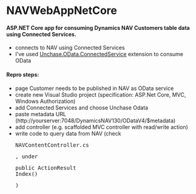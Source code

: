 # NAVWebAppNetCore
#### ASP.NET Core app for consuming Dynamics NAV Customers table data using Connected Services.

* connects to NAV using Connected Services
* I've used [Unchase.OData.ConnectedService](http://ww.vsixgallery.com/extension/Unchase.OData.ConnectedService.afc46f39-8c64-4e14-85d0-af6c7c4291f3/) extension to consume OData

#### Repro steps:
* page Customer needs to be published in NAV as OData service
* create new Visual Studio project (specification: ASP.Net Core, MVC, Windows Authorization)
* add Connected Services and choose Unchase Odata
* paste metadata URL (http://yourserver:7048/DynamicsNAV130/ODataV4/$metadata)
* add controller (e.g. scaffolded MVC controller with read/write action)
* write code to query data from NAV (check <pre>NAVContentController.cs<pre>, under <pre>public ActionResult Index()<pre>)
